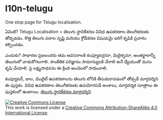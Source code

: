 # l10n-telugu
One stop page for Telugu localisation. 

ఏమిటి?
Telugu Localisation = తెలుగు స్థానికీకరణ
వివిధ ఉపకరణాల తెలుగీకరణకు తోడ్పడడం.
కొత్త తెలుగు పదాల సృష్టి మరియు క్రోడీకరణ విషయమై జరిగే కృషికి ప్రచారం కల్పించడం.

ఎందుకు?
సాధారణ ప్రజలందరు తమ అవసరాలకి కంప్యూటర్లనూ, మెబైళ్ళనూ, అంతర్జాలాన్నీ తెలుగులో వాడుకోగలగాలి. సాంకేతిక పరిజ్ఞానం సామాన్యులకి చేరాలి అనే ధ్యేయంతో మనం కృషి చేయాలి. పై లక్ష్యసాధనను ఈ క్రింది అంచెలలో సాధించాలి.

కంప్యూటర్, జాల, మొబైల్ ఉపకరణాలను తెలుగు లోనికి తీసుకురావడంలో తోడ్పడే మార్గదర్శిని ఈ పుస్తకం. వివిధ ఉపకరణాల తెలుగీకరణకు ఉపయోగపడే అంశాలు, మార్గదర్శక సూత్రాలు ఈ పుస్తకంలో ఉంటాయి. [తెలుగు స్థానికీకరణ మార్గదర్శిని](https://te.wikibooks.org/wiki/%E0%B0%A4%E0%B1%86%E0%B0%B2%E0%B1%81%E0%B0%97%E0%B1%81_%E0%B0%B8%E0%B1%8D%E0%B0%A5%E0%B0%BE%E0%B0%A8%E0%B0%BF%E0%B0%95%E0%B1%80%E0%B0%95%E0%B0%B0%E0%B0%A3_%E0%B0%AE%E0%B0%BE%E0%B0%B0%E0%B1%8D%E0%B0%97%E0%B0%A6%E0%B0%B0%E0%B1%8D%E0%B0%B6%E0%B0%BF%E0%B0%A8%E0%B0%BF)

<a rel="license" href="http://creativecommons.org/licenses/by-sa/4.0/"><img alt="Creative Commons License" style="border-width:0" src="https://i.creativecommons.org/l/by-sa/4.0/80x15.png" /></a><br />This work is licensed under a <a rel="license" href="http://creativecommons.org/licenses/by-sa/4.0/">Creative Commons Attribution-ShareAlike 4.0 International License</a>.
